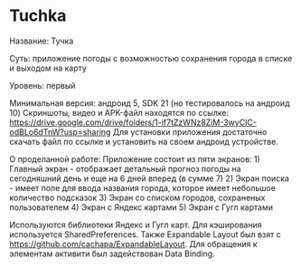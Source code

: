 # Tuchka
Название: Тучка

Суть: приложение погоды с возможностью сохранения города в списке и выходом на карту

Уровень: первый

Минимальная версия: андроид 5, SDK 21 (но тестировалось на андроид 10)
Скриншоты, видео и APK-файл находятся по ссылке:
https://drive.google.com/drive/folders/1-if7tZzWNz8ZiM-3wyCIC-odBLo6dTnW?usp=sharing
Для установки приложения достаточно скачать файл по ссылке и установить на своем андроид устройстве.


О проделанной работе:
  Приложение состоит из пяти экранов: 
        1) Главный экран - отображает детальный прогноз погоды на сегодняшний день и еще на 6 дней вперед (в сумме 7)
        2) Экран поиска - имеет поле для ввода названия города, которое имеет небольшое количество подсказок
        3) Экран со списком городов, сохраненых пользователем
        4) Экран с Яндекс картами
        5) Экран с Гугл картами

   Используются библиотеки Яндекс и Гугл карт. Для кэширования используется SharedPreferences. Также Expandable Layout был взят с https://github.com/cachapa/ExpandableLayout. Для обращения к элементам активити был задействован Data Binding.
